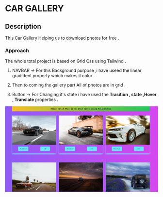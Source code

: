 # CAR GALLERY

## Description 

This  Car Gallery Helping us to download photos for free .

### Approach 

The whole total project is based on Grid Css using Tailwind .
1. NAVBAR -> For this Background purpose ,i have useed the linear gradident property which makes it color . 
2. Then to coming the gallery part All of photos are in grid .

3. Button -> For Changing it's state i have used the  **Trasition , state ,Hover , Translate** properties .

![LOGO](./Output.png)
